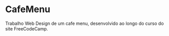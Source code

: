 # CafeMenu
 Trabalho Web Design de um cafe menu, desenvolvido ao longo do curso do site FreeCodeCamp.
